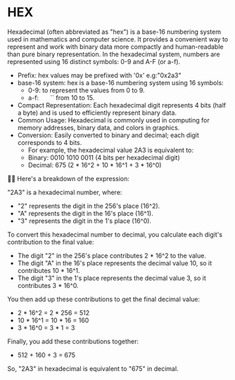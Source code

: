 # HEX
Hexadecimal (often abbreviated as "hex") is a base-16 numbering system used in mathematics and computer science.
It provides a convenient way to represent and work with binary data more compactly and human-readable than pure binary representation.
In the hexadecimal system, numbers are represented using 16 distinct symbols: 0-9 and A-F (or a-f).

- Prefix: hex values may be prefixed with '0x' e.g:"0x2a3"
- base-16 system: hex is a base-16 numbering system using 16 symbols:
  - 0-9: to represent the values from 0 to 9.
  - a-f: `` `` `` `` `` from 10 to 15.
- Compact Representation: Each hexadecimal digit represents 4 bits (half a byte) and is used to efficiently represent binary data.
- Common Usage: Hexadecimal is commonly used in computing for memory addresses, binary data, and colors in graphics.
- Conversion: Easily converted to binary and decimal; each digit corresponds to 4 bits.
  - For example, the hexadecimal value 2A3 is equivalent to:
  - Binary: 0010 1010 0011 (4 bits per hexadecimal digit)
  - Decimal: 675 (2 * 16^2 + 10 * 16^1 + 3 * 16^0)


🫡😮 Here's a breakdown of the expression:

"2A3" is a hexadecimal number, where:
- "2" represents the digit in the 256's place (16^2).
- "A" represents the digit in the 16's place (16^1).
- "3" represents the digit in the 1's place (16^0).

To convert this hexadecimal number to decimal, you calculate each digit's contribution to the final value:
- The digit "2" in the 256's place contributes 2 * 16^2 to the value.
- The digit "A" in the 16's place represents the decimal value 10, so it contributes 10 * 16^1.
- The digit "3" in the 1's place represents the decimal value 3, so it contributes 3 * 16^0.

You then add up these contributions to get the final decimal value:
- 2 * 16^2 = 2 * 256 = 512
- 10 * 16^1 = 10 * 16 = 160
- 3 * 16^0 = 3 * 1 = 3

Finally, you add these contributions together:
- 512 + 160 + 3 = 675
  
So, "2A3" in hexadecimal is equivalent to "675" in decimal.
